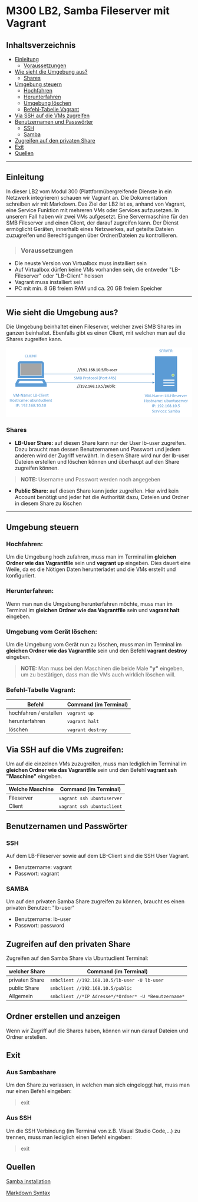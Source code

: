 # M300 LB2, Samba Fileserver mit Vagrant

## Inhaltsverzeichnis

- [Einleitung](#einleitung)
    - [Voraussetzungen](#voraussetzungen)
- [Wie sieht die Umgebung aus?](#wie-sieht-die-umgebung-aus)
	- [Shares](#shares)
- [Umgebung steuern](#umgebung-steuern)
    - [Hochfahren](#hochfahren)
    - [Herunterfahren](#herunterfahren)
    - [Umgebung löschen](#umgebung-löschen)
    - [Befehl-Tabelle Vagrant](#befehl-tabelle-vagrant)
- [Via SSH auf die VMs zugreifen](#via-ssh-auf-die-vms-zugreifen)
- [Benutzernamen und Passwörter](#benutzernamen-und-passwörter)
    - [SSH](#ssh)
    - [Samba](#samba)
- [Zugreifen auf den privaten Share](#zugreifen-auf-den-privaten-share)
- [Exit](#exit)
- [Quellen](#quellen)

---

<a name="einleitung"></a>
## Einleitung

In dieser LB2 vom Modul 300 (Plattformübergreifende Dienste in ein Netzwerk integrieren) schauen wir Vagrant an. Die Dokumentation schreiben wir mit Markdown. Das Ziel der LB2 ist es, anhand von Vagrant, eine Service Funktion mit mehreren VMs oder Services aufzusetzen. In unserem Fall haben wir zwei VMs aufgesetzt. Eine Servermaschine für den SMB Fileserver und einen Client, der darauf zugreifen kann. Der Dienst ermöglicht Geräten, innerhalb eines Netzwerkes, auf geteilte Dateien zuzugreifen und Berechtigungen über Ordner/Dateien zu kontrollieren.

<a name="voraussetzungen"></a>
>### Voraussetzungen
- Die neuste Version von Virtualbox muss installiert sein
- Auf Virtualbox dürfen keine VMs vorhanden sein, die entweder "LB-Fileserver" oder "LB-Client" heissen
- Vagrant muss installiert sein
- PC mit min. 8 GB freiem RAM und ca. 20 GB freiem Speicher

---

<a name="wie-sieht-die-umgebung-aus"></a>
## Wie sieht die Umgebung aus?

Die Umgebung beinhaltet einen Fileserver, welcher zwei SMB Shares im ganzen beinhaltet. Ebenfalls gibt es einen Client, mit welchen man auf die Shares zugreifen kann.

![M300-Banner](lb2-env.png)

<a name="shares"></a>
### Shares
- **LB-User Share:**
auf diesen Share kann nur der User lb-user zugreifen. Dazu braucht man dessen Benutzernamen und Passwort und jedem anderen wird der Zugriff verwährt. In diesem Share wird nur der lb-user Dateien erstellen und löschen können und überhaupt auf den Share zugreifen können.
> **NOTE:** Username und Passwort werden noch angegeben

- **Public Share:**
auf diesen Share kann jeder zugreifen. Hier wird kein Account benötigt und jeder hat die Authorität dazu, Dateien und Ordner in diesem Share zu löschen

---

<a name="umgebung-steuern"></a>
## Umgebung steuern

<a name="hochfahren"></a>
### Hochfahren:

Um die Umgebung hoch zufahren, muss man im Terminal im **gleichen Ordner wie das Vagrantfile** sein und **vagrant up** eingeben. Dies dauert eine Weile, da es die Nötigen Daten herunterladet und die VMs erstellt und konfiguriert.

<a name="herunterfahren"></a>
### Herunterfahren:

Wenn man nun die Umgebung herunterfahren möchte, muss man im Terminal im **gleichen Ordner wie das Vagrantfile** sein und **vagrant halt** eingeben.

<a name="umgebung-löschen"></a>
### Umgebung vom Gerät löschen:

Um die Umgebung vom Gerät nun zu löschen, muss man im Terminal im **gleichen Ordner wie das Vagrantfile** sein und den Befehl **vagrant destroy** eingeben. 
> **NOTE:** Man muss bei den Maschinen die beide Male **"y"** eingeben, um zu bestätigen, dass man die VMs auch wirklich löschen will.

<a name="befehl-tabelle-vagrant"></a>
### Befehl-Tabelle Vagrant:

|Befehl    |Command (im Terminal)                    |
|-------------------------|--------------------------|
|hochfahren / erstellen   |`vagrant up`              |
|herunterfahren           |`vagrant halt`            |
|löschen                  |`vagrant destroy`         |

<a name="via-ssh-auf-die-vms-zugreifen"></a> 
## Via SSH auf die VMs zugreifen:

Um auf die einzelnen VMs zuzugreifen, muss man lediglich im Terminal im **gleichen Ordner wie das Vagrantfile** sein und den Befehl **vagrant ssh "Maschine"** eingeben.

|Welche Maschine  |Command (im Terminal)              |
|-----------------|-----------------------------------|
|Fileserver       |`vagrant ssh ubuntuserver`         |
|Client           |`vagrant ssh ubuntuclient`         |

<a name="benutzernamen-und-passwoerter"></a>
## Benutzernamen und Passwörter

<a name="ssh"></a>
### SSH

Auf dem LB-Fileserver sowie auf dem LB-Client sind die SSH User Vagrant.
- Benutzername: vagrant
- Passwort: vagrant

<a name="samba"></a>
### SAMBA

Um auf den privaten Samba Share zugreifen zu können, braucht es einen privaten Benutzer: "lb-user"
- Benutzername: lb-user
- Passwort: password 

<a name="zugreifen-auf-den-privaten-share"></a>
## Zugreifen auf den privaten Share

Zugreifen auf den Samba Share via Ubuntuclient Terminal:

|welcher Share    |Command (im Terminal)                                    |
|-----------------|---------------------------------------------------------|
|privaten Share   |`smbclient //192.168.10.5/lb-user -U lb-user`              |
|public Share     |`smbclient //192.168.10.5/public`                        |
|Allgemein        |`smbclient //*IP Adresse*/*Ordner* -U *Benutzername*`    |

## Ordner erstellen und anzeigen
Wenn wir Zugriff auf die Shares haben, können wir nun darauf Dateien und Ordner erstellen.

<a name="exit"></a>
## Exit

### Aus Sambashare

Um den Share zu verlassen, in welchen man sich eingeloggt hat, muss man nur einen Befehl eingeben:
> exit

### Aus SSH

Um die SSH Verbindung (im Terminal von z.B. Visual Studio Code,...) zu trennen, muss man lediglich einen Befehl eingeben:
> exit

<a name="quellen"></a>
## Quellen
[Samba installation](https://help.ubuntu.com/community/How%20to%20Create%20a%20Network%20Share%20Via%20Samba%20Via%20CLI%20(Command-line%20interface/Linux%20Terminal)%20-%20Uncomplicated,%20Simple%20and%20Brief%20Way!)

[Markdown Syntax](https://www.markdownguide.org/basic-syntax/)
